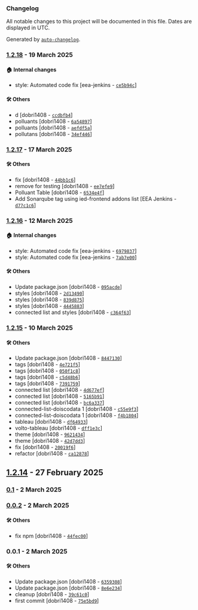 ### Changelog

All notable changes to this project will be documented in this file. Dates are displayed in UTC.

Generated by [`auto-changelog`](https://github.com/CookPete/auto-changelog).

### [1.2.18](https://github.com/eea/volto-ied-policy/compare/1.2.17...1.2.18) - 19 March 2025

#### :house: Internal changes

- style: Automated code fix [eea-jenkins - [`ce5b94c`](https://github.com/eea/volto-ied-policy/commit/ce5b94c54651c9d17562152f658750d89c6d719f)]

#### :hammer_and_wrench: Others

- d [dobri1408 - [`ccdbfb4`](https://github.com/eea/volto-ied-policy/commit/ccdbfb4ccde08b32de8b51786f05ff2a373f8a00)]
- polluants [dobri1408 - [`6a54897`](https://github.com/eea/volto-ied-policy/commit/6a5489781ae8eb76e4d977f2c2b2b2732e3cdc60)]
- polluants [dobri1408 - [`aefdf5a`](https://github.com/eea/volto-ied-policy/commit/aefdf5a0838f247171275132b5d624b025276ae7)]
- pollutans [dobri1408 - [`34ef446`](https://github.com/eea/volto-ied-policy/commit/34ef4469c8fa2339c67f2e14e6f9958b45fc41e8)]
### [1.2.17](https://github.com/eea/volto-ied-policy/compare/1.2.16...1.2.17) - 17 March 2025

#### :hammer_and_wrench: Others

- fix [dobri1408 - [`44bb1c6`](https://github.com/eea/volto-ied-policy/commit/44bb1c69d665eec6f80053990c6eaa4dcaf9bb31)]
- remove for testing [dobri1408 - [`ee7efe9`](https://github.com/eea/volto-ied-policy/commit/ee7efe9237fcfae51e09ef79c6672c18cc610bf2)]
- Polluant Table [dobri1408 - [`6534e4f`](https://github.com/eea/volto-ied-policy/commit/6534e4f22b8a69efbe5f8dfa03d4756d716d0d61)]
- Add Sonarqube tag using ied-frontend addons list [EEA Jenkins - [`d77c1c6`](https://github.com/eea/volto-ied-policy/commit/d77c1c6886a1b05a91cad205ebb845425a97a535)]
### [1.2.16](https://github.com/eea/volto-ied-policy/compare/1.2.15...1.2.16) - 12 March 2025

#### :house: Internal changes

- style: Automated code fix [eea-jenkins - [`6979837`](https://github.com/eea/volto-ied-policy/commit/69798378cae53b53727c1b5b62430369395399d3)]
- style: Automated code fix [eea-jenkins - [`7ab7e00`](https://github.com/eea/volto-ied-policy/commit/7ab7e00b6ae44d3b4500cef3b21ee0c65cb952a3)]

#### :hammer_and_wrench: Others

- Update package.json [dobri1408 - [`095acde`](https://github.com/eea/volto-ied-policy/commit/095acde5bbe1c5be599a3e4d0b7473659ae0cf4d)]
- styles [dobri1408 - [`2d13490`](https://github.com/eea/volto-ied-policy/commit/2d13490b3b22fabd0131e23b9c7ba636b579b9de)]
- styles [dobri1408 - [`839d875`](https://github.com/eea/volto-ied-policy/commit/839d8757db42320452cae12d343f9d0fb872082e)]
- styles [dobri1408 - [`4445883`](https://github.com/eea/volto-ied-policy/commit/4445883b7d44fce8446604ba711085b8cd122a16)]
- connected list and styles [dobri1408 - [`c364f63`](https://github.com/eea/volto-ied-policy/commit/c364f63dd2824fabc15f166bf4f6d1f7d6ffca0c)]
### [1.2.15](https://github.com/eea/volto-ied-policy/compare/1.2.14...1.2.15) - 10 March 2025

#### :hammer_and_wrench: Others

- Update package.json [dobri1408 - [`8447130`](https://github.com/eea/volto-ied-policy/commit/8447130ec7b6b6b1e7987afde01a3bc6348e9350)]
- tags [dobri1408 - [`4e721f5`](https://github.com/eea/volto-ied-policy/commit/4e721f56cb19bdf0d51d5fae6cf948c696272c9b)]
- tags [dobri1408 - [`050f1c8`](https://github.com/eea/volto-ied-policy/commit/050f1c8bb9b8fc8781b8241ce7f502c9aa941d95)]
- tags [dobri1408 - [`c5d48b6`](https://github.com/eea/volto-ied-policy/commit/c5d48b616977bbd6fe9c3e426be65528ac6c52d8)]
- tags [dobri1408 - [`7391759`](https://github.com/eea/volto-ied-policy/commit/7391759f06553884cddc79931eba638e6bbbfc85)]
- connected list [dobri1408 - [`4d677ef`](https://github.com/eea/volto-ied-policy/commit/4d677effa097000afc96ff2f7b1ecc615f0a92b0)]
- connected list [dobri1408 - [`5165b91`](https://github.com/eea/volto-ied-policy/commit/5165b916f6b1383e24b19d24d63fc0844b01ef04)]
- connected list [dobri1408 - [`bc6a337`](https://github.com/eea/volto-ied-policy/commit/bc6a337cfa44ec6848732407ff0ff3c433188119)]
- connected-list-doiscodata 1 [dobri1408 - [`c55e9f3`](https://github.com/eea/volto-ied-policy/commit/c55e9f3be396d10c96908243ac6d4d3fa1e9a5e5)]
- connected-list-doiscodata 1 [dobri1408 - [`f4b1804`](https://github.com/eea/volto-ied-policy/commit/f4b1804384b289961f063b3ee49f4bb953c808fc)]
- tableau [dobri1408 - [`df64933`](https://github.com/eea/volto-ied-policy/commit/df649337662533c7f402a55ae546cb39f9f40a9f)]
- volto-tableau [dobri1408 - [`dff1e3c`](https://github.com/eea/volto-ied-policy/commit/dff1e3cacf5f391b720c9c696731dab27b1449c8)]
- theme [dobri1408 - [`9621434`](https://github.com/eea/volto-ied-policy/commit/9621434efd421da861e14877189b6a6ae51377dc)]
- theme [dobri1408 - [`42d7dd3`](https://github.com/eea/volto-ied-policy/commit/42d7dd3e85dddc125f3c1d949479967eb8e62275)]
- fix [dobri1408 - [`20019f6`](https://github.com/eea/volto-ied-policy/commit/20019f6e62e64c8162b083614e56165d80761298)]
- refactor [dobri1408 - [`ca12878`](https://github.com/eea/volto-ied-policy/commit/ca12878110d9dc48b853ffe4ef8bd924da69bb06)]
## [1.2.14](https://github.com/eea/volto-ied-policy/compare/0.1...1.2.14) - 27 February 2025

### [0.1](https://github.com/eea/volto-ied-policy/compare/0.0.2...0.1) - 2 March 2025

### [0.0.2](https://github.com/eea/volto-ied-policy/compare/0.0.1...0.0.2) - 2 March 2025

#### :hammer_and_wrench: Others

- fix npm [dobri1408 - [`44fec00`](https://github.com/eea/volto-ied-policy/commit/44fec00e50652da5afff13f31b54bb400d7d46ad)]
### 0.0.1 - 2 March 2025

#### :hammer_and_wrench: Others

- Update package.json [dobri1408 - [`6359308`](https://github.com/eea/volto-ied-policy/commit/6359308d23e20300a1bb2954939ad458265920a8)]
- Update package.json [dobri1408 - [`8e6e234`](https://github.com/eea/volto-ied-policy/commit/8e6e234b82d0b77c3e6257a9045506e99cbb6641)]
- cleanup [dobri1408 - [`39c61c0`](https://github.com/eea/volto-ied-policy/commit/39c61c0b6a524507e9b1de0d02960e4bccd0f778)]
- first commit [dobri1408 - [`75e5bd9`](https://github.com/eea/volto-ied-policy/commit/75e5bd97a6b4e8ac48a9005c1486a0956186d59d)]
